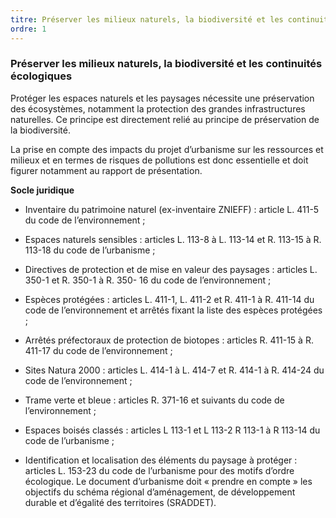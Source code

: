 ```yaml
---
titre: Préserver les milieux naturels, la biodiversité et les continuités écologiques
ordre: 1
---
```


### Préserver les milieux naturels, la biodiversité et les continuités écologiques

Protéger les espaces naturels et les paysages nécessite une préservation des écosystèmes, notamment la
protection des grandes infrastructures naturelles. Ce principe est directement relié au principe de
préservation de la biodiversité.

La prise en compte des impacts du projet d’urbanisme sur les ressources et milieux et en termes de
risques de pollutions est donc essentielle et doit figurer notamment au rapport de présentation.

**Socle juridique**

- Inventaire du patrimoine naturel (ex-inventaire ZNIEFF) : article L. 411-5 du code de
l’environnement ;
- Espaces naturels sensibles : articles L. 113-8 à L. 113-14 et R. 113-15 à R. 113-18 du code de
l’urbanisme ;

- Directives de protection et de mise en valeur des paysages : articles L. 350-1 et R. 350-1 à R. 350-
16 du code de l’environnement ;
- Espèces protégées : articles L. 411-1, L. 411-2 et R. 411-1 à R. 411-14 du code de l’environnement
et arrêtés fixant la liste des espèces protégées ;
- Arrêtés préfectoraux de protection de biotopes : articles R. 411-15 à R. 411-17 du code de
l’environnement ;
- Sites Natura 2000 : articles L. 414-1 à L. 414-7 et R. 414-1 à R. 414-24 du code de
l’environnement ;
- Trame verte et bleue : articles R. 371-16 et suivants du code de l’environnement ;
- Espaces boisés classés : articles L 113-1 et L 113-2 R 113-1 à R 113-14 du code de
l’urbanisme ;
- Identification et localisation des éléments du paysage à protéger : articles L. 153-23 du code de
l’urbanisme pour des motifs d’ordre écologique.
Le document d’urbanisme doit « prendre en compte » les objectifs du schéma régional d’aménagement, de
développement durable et d’égalité des territoires (SRADDET).
